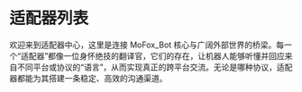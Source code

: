 # 适配器列表

欢迎来到适配器中心，这里是连接 MoFox_Bot 核心与广阔外部世界的桥梁。每一个“适配器”都像一位身怀绝技的翻译官，它们的存在，让机器人能够听懂并回应来自不同平台或协议的“语言”，从而实现真正的跨平台交流。无论是哪种协议，适配器都能为其搭建一条稳定、高效的沟通渠道。

<script setup>
const adapterCards = [
  {
    avatar: '🧩',
    name: '内置OneBot v11/Napcat适配器',
    title: '官方推荐，与核心无缝集成，开箱即用的高效连接方案...',
    link: './onebot_v11_config'
  },
  {
    avatar: '🛰️',
    name: 'OneBot v11/Napcat - 外置',
    title: '作为独立进程运行，提供更强的灵活性和稳定性...',
    link: './napcat_adapter' // 这是一个占位符链接
  },
]
</script>

<GuideCards :guides="adapterCards" />